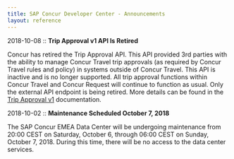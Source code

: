 ```yaml
---
title: SAP Concur Developer Center - Announcements
layout: reference
---
```


2018-10-08 :: **Trip Approval v1 API Is Retired**

Concur has retired the Trip Approval API. This API provided 3rd parties with the ability to manage Concur Travel trip approvals (as required by Concur Travel rules and policy) in systems outside of Concur Travel. This API is inactive and is no longer supported. All trip approval functions within Concur Travel and Concur Request will continue to function as usual.  Only the external API endpoint is being retired. More details can be found in the [Trip Approval v1](/api-reference/travel/trip-approval/v1.trip-approval-resource.html) documentation.

2018-10-02 :: **Maintenance Scheduled October 7, 2018**

The SAP Concur EMEA Data Center will be undergoing maintenance from 20:00 CEST on Saturday, October 6, through 06:00 CEST on Sunday, October 7, 2018. During this time, there will be no access to the data center services.
